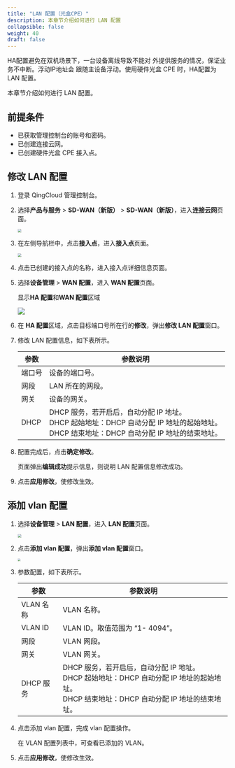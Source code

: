 ```yaml
---
title: "LAN 配置（光盒CPE）"
description: 本章节介绍如何进行 LAN 配置
collapsible: false
weight: 40
draft: false
---
```


HA配置避免在双机场景下，一台设备离线导致不能对 外提供服务的情况，保证业务不中断。浮动IP地址会 跟随主设备浮动。使用硬件光盒 CPE 时，HA配置为 LAN 配置。

本章节介绍如何进行 LAN 配置。

## 前提条件

- 已获取管理控制台的账号和密码。
- 已创建连接云网。
- 已创建硬件光盒 CPE 接入点。

## 修改 LAN 配置

1. 登录 QingCloud 管理控制台。

2. 选择**产品与服务** > **SD-WAN（新版）** > **SD-WAN（新版）**，进入**连接云网**页面。

   <img src="../../../../_images/qs_cloud_network.png" style="zoom:50%;" />

3. 在左侧导航栏中，点击**接入点**，进入**接入点**页面。

   <img src="../../../../_images/qs_light_access.png" style="zoom:50%;" />

4. 点击已创建的接入点的名称，进入接入点详细信息页面。

5. 选择**设备管理** > **WAN 配置**，进入 **WAN 配置**页面。

   显示**HA 配置**和**WAN 配置**区域

   <img src="../../../../_images/config_ha_01.png" style="zoom:100%;" />

6. 在 **HA 配置**区域，点击目标端口号所在行的**修改**，弹出**修改 LAN 配置**窗口。

7. 修改 LAN 配置信息，如下表所示。

   | 参数   | 参数说明                                                     |
   | ------ | ------------------------------------------------------------ |
   | 端口号 | 设备的端口号。                                               |
   | 网段   | LAN 所在的网段。                                             |
   | 网关   | 设备的网关。                                                 |
   | DHCP   | DHCP 服务，若开启后，自动分配 IP 地址。<br />DHCP 起始地址：DHCP 自动分配 IP 地址的起始地址。<br />DHCP 结束地址：DHCP 自动分配 IP 地址的结束地址。 |

8. 配置完成后，点击**确定修改**。

   页面弹出**编辑成功**提示信息，则说明 LAN 配置信息修改成功。

9. 点击**应用修改**，使修改生效。

## 添加 vlan 配置

1. 选择**设备管理** > **LAN 配置**，进入 **LAN 配置**页面。

   <img src="../../../../_images/um_lan_config.png" style="zoom:50%;" />

2. 点击**添加 vlan 配置**，弹出**添加 vlan 配置**窗口。

   <img src="../../../../_images/um_lan_config_add.png" style="zoom:40%;" />

3. 参数配置，如下表所示。

   | 参数      | 参数说明                                                     |
   | --------- | ------------------------------------------------------------ |
   | VLAN 名称 | VLAN 名称。                                                  |
   | VLAN ID   | VLAN ID。取值范围为 “1- 4094”。                              |
   | 网段      | VLAN 网段。                                                  |
   | 网关      | VLAN 网关。                                                  |
   | DHCP 服务 | DHCP 服务，若开启后，自动分配 IP 地址。<br />DHCP 起始地址：DHCP 自动分配 IP 地址的起始地址。<br />DHCP 结束地址：DHCP 自动分配 IP 地址的结束地址。 |

4. 点击添加 vlan 配置，完成 vlan 配置操作。

   在 VLAN 配置列表中，可查看已添加的 VLAN。

5. 点击**应用修改**，使修改生效。

   

